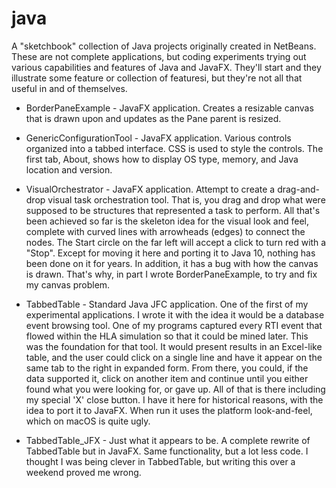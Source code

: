 # java

A "sketchbook" collection of Java projects originally created in NetBeans. These are not complete applications,
but coding experiments trying out various capabilities and features of Java and JavaFX. They'll start and they
illustrate some feature or collection of featuresi, but they're not all that useful in and of themselves.

+ BorderPaneExample - JavaFX application. Creates a resizable canvas that is drawn upon and updates as
the Pane parent is resized.

+ GenericConfigurationTool - JavaFX application. Various controls organized into a tabbed interface.
CSS is used to style the controls. The first tab, About, shows how to display OS type, memory, and Java location and version.

+ VisualOrchestrator - JavaFX application. Attempt to create a drag-and-drop visual task orchestration tool. That is,
you drag and drop what were supposed to be structures that represented a task to perform. All that's been achieved so
far is the skeleton idea for the visual look and feel, complete with curved lines with arrowheads (edges) to connect
the nodes. The Start circle on the far left will accept a click to turn red with a "Stop". Except for moving it here
and porting it to Java 10, nothing has been done on it for years. In addition, it has a bug with how the canvas is drawn.
That's why, in part I wrote BorderPaneExample, to try and fix my canvas problem.

+ TabbedTable - Standard Java JFC application. One of the first of my experimental applications. I wrote it with the idea
it would be a database event browsing tool. One of my programs captured every RTI event that flowed within the HLA simulation
so that it could be mined later. This was the foundation for that tool. It would present results in an Excel-like table, and
the user could click on a single line and have it appear on the same tab to the right in expanded form. From there, you could,
if the data supported it, click on another item and continue until you either found what you were looking for, or gave up.
All of that is there including my special 'X' close button. I have it here for historical reasons, with the idea to port it
to JavaFX. When run it uses the platform look-and-feel, which on macOS is quite ugly.

+ TabbedTable_JFX - Just what it appears to be. A complete rewrite of TabbedTable but in JavaFX. Same functionality, but a lot
less code. I thought I was being clever in TabbedTable, but writing this over a weekend proved me wrong.
